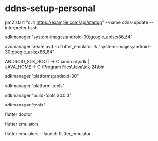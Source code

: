 # ddns-setup-personal


pm2 start "curl https://example.com/api/startup" --name ddns-update --interpreter bash


sdkmanager "system-images;android-30;google_apis;x86_64"

avdmanager create avd -n flutter_emulator -k "system-images;android-30;google_apis;x86_64"

ANDROID_SDK_ROOT  -> C:\android\sdk    |   
JAVA_HOME -> C:\Program Files\Java\jdk-24\bin

sdkmanager "platforms;android-30"

sdkmanager "platform-tools"

sdkmanager "build-tools;30.0.3"

sdkmanager "tools"

flutter doctor

flutter emulators

flutter emulators --launch flutter_emulator



